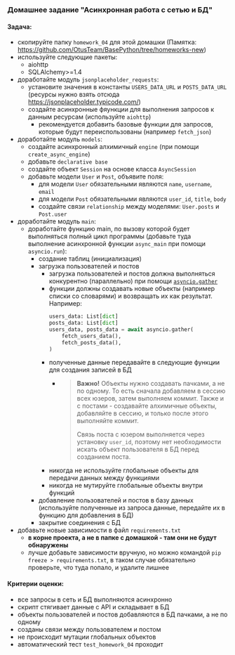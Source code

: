 ### Домашнее задание "Асинхронная работа с сетью и БД"

#### Задача:

- скопируйте папку `homework_04` для этой домашки (Памятка: https://github.com/OtusTeam/BasePython/tree/homeworks-new)
- используйте следующие пакеты:
  - aiohttp
  - SQLAlchemy>=1.4
- доработайте модуль `jsonplaceholder_requests`:
  - установите значения в константы `USERS_DATA_URL` и `POSTS_DATA_URL` (ресурсы нужно взять отсюда https://jsonplaceholder.typicode.com/)
  - создайте асинхронные фяункции для выполнения запросов к данным ресурсам (используйте `aiohttp`)
    - рекомендуется добавить базовые функции для запросов, которые будут переиспользованы (например `fetch_json`)
- доработайте модуль `models`:
  - создайте асинхронный алхимичный `engine` (при помощи `create_async_engine`)
  - добавьте `declarative base`
  - создайте объект `Session` на основе класса `AsyncSession`
  - добавьте модели `User` и `Post`, объявите поля:
    - для модели `User` обязательными являются `name`, `username`, `email`
    - для модели `Post` обязательными являются `user_id`, `title`, `body`
    - создайте связи `relationship` между моделями: `User.posts` и `Post.user`
- доработайте модуль `main`:
  - доработайте функцию main, по вызову которой будет выполняться полный цикл программы
    (добавьте туда выполнение асинхронной функции `async_main` при помощи `asyncio.run`):
    - создание таблиц (инициализация)
    - загрузка пользователей и постов
      - загрузка пользователей и постов должна выполняться конкурентно (параллельно)
        при помощи [`asyncio.gather`](https://docs.python.org/3/library/asyncio-task.html#running-tasks-concurrently)
      - функции должны создавать новые объекты (например списки со словарями) и возвращать их как результат.
        Например:
        ```python
        users_data: List[dict]
        posts_data: List[dict]
        users_data, posts_data = await asyncio.gather(
            fetch_users_data(),
            fetch_posts_data(),
        )
        ```
      - полученные данные передавайте в следующие функции для создания записей в БД
        - > **Важно!** Объекты нужно создавать пачками, а не по одному.
          > То есть сначала добавляем в сессию всех юзеров, затем выполняем коммит.
          > Также и с постами - создавайте алхимичные объекты, добавляйте в сессию,
          > и только после этого выполняйте коммит.
          >
          > Связь поста с юзером выполняется через установку `user_id`,
          > поэтому нет необходимости искать объект пользователя в БД перед созданием поста.
      - никогда не используйте глобальные объекты для передачи данных между функциями
      - никогда не мутируйте глобальные объекты внутри функций
    - добавление пользователей и постов в базу данных
      (используйте полученные из запроса данные, передайте их в функцию для добавления в БД)
    - закрытие соединения с БД
- добавьте новые зависимости в файл `requirements.txt`
  - **в корне проекта, а не в папке с домашкой - там они не будут обнаружены**
  - лучше добавьте зависимости вручную, но можно командой `pip freeze > requirements.txt`,
    в таком случае обязательно проверьте, что туда попало, и удалите лишнее

#### Критерии оценки:

- все запросы в сеть и БД выполняются асинхронно
- скрипт стягивает данные с API и складывает в БД
- объекты пользователей и постов добавляются в БД пачками, а не по одному
- созданы связи между пользователем и постом
- не происходит мутации глобальных объектов
- автоматический тест `test_homework_04` проходит
